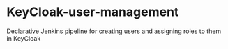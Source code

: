 # KeyCloak-user-management

Declarative Jenkins pipeline for creating users and assigning roles to them in KeyCloak
